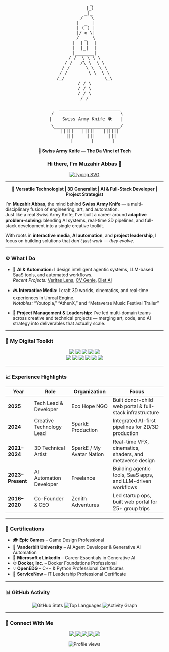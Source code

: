 <div align="center">

<pre>
 
     _
    |_)
   _|_
  /   \
 |  _  |
 | ( ) |
 |/ o \|
 /  _  \
|  | |  |
|  |_|  |
|_______|
/ /  \ \ \ \
/ /   /\ \  \ \
/ /      \ \  \ \
/ /        \ \  \ \
/_/               \_\
         / / \         
/ / \
/ / \
/ /
     
    _______________________
  /                         \
 |    Swiss Army Knife 🛠️   |
  \_________________________/
    |||||   |||||   ||||||
     |||     |||     |||
      |       |       |
</pre>

**🧰 Swiss Army Knife — The Da Vinci of Tech**
</div>

### <div align="center">Hi there, I'm Muzahir Abbas 👋</div>

<div align="center">
  <a href="https://swissarmyknife.pages.dev">
    <img src="https://readme-typing-svg.herokuapp.com?font=Fira+Code&size=25&pause=1000&color=3399FF&center=true&vCenter=true&width=600&lines=The+Digital+Swiss+Army+Knife;AI+%26+Full+Stack+Automation+Engineer;3D+Technical+Artist+%26+Game+Developer;Project+Leader+%26+Creative+Technologist" alt="Typing SVG" />
  </a>
</div>

---

<div align="center">

🧭 **Versatile Technologist | 3D Generalist | AI & Full-Stack Developer | Project Strategist**

</div>

I’m **Muzahir Abbas**, the mind behind **Swiss Army Knife** — a multi-disciplinary fusion of engineering, art, and automation.  
Just like a real Swiss Army Knife, I’ve built a career around **adaptive problem-solving**: blending AI systems, real-time 3D pipelines, and full-stack development into a single creative toolkit.

With roots in **interactive media**, **AI automation**, and **project leadership**, I focus on building solutions that *don’t just work — they evolve*.

---

### ⚙️ What I Do

- 🧠 **AI & Automation:** I design intelligent agentic systems, LLM-based SaaS tools, and automated workflows.  
  _Recent Projects:_ [Veritas Lens](https://github.com/muzahirabbas/Veritas-Lens-Your-AI-Powered-Fact-Checking-and-Critical-Thinking-Co-pilot), [CV Genie](https://github.com/muzahirabbas/CV-Genie-ai-POWERED-ats-friendly-CV-generator), [Diet AI](https://github.com/muzahirabbas/Diet-AI)

- 🎮 **Interactive Media:** I craft 3D worlds, cinematics, and real-time experiences in Unreal Engine.  
  _Notables:_ “Youtopia,” “AthenX,” and “Metaverse Music Festival Trailer”

- 🧩 **Project Management & Leadership:** I’ve led multi-domain teams across creative and technical projects — merging art, code, and AI strategy into deliverables that actually scale.

---

### 🧰 My Digital Toolkit

<p align="center">
  <img src="https://img.shields.io/badge/Unreal%20Engine-000000?style=for-the-badge&logo=unrealengine&logoColor=white"/>
  <img src="https://img.shields.io/badge/React-20232A?style=for-the-badge&logo=react&logoColor=61DAFB"/>
  <img src="https://img.shields.io/badge/Python-3670A0?style=for-the-badge&logo=python&logoColor=ffdd54"/>
  <img src="https://img.shields.io/badge/Next.js-000000?style=for-the-badge&logo=nextdotjs&logoColor=white"/>
  <img src="https://img.shields.io/badge/Django-092E20?style=for-the-badge&logo=django&logoColor=green"/>
  <br>
  <img src="https://img.shields.io/badge/Node.js-339933?style=for-the-badge&logo=nodedotjs&logoColor=white"/>
  <img src="https://img.shields.io/badge/Blender-F5792A?style=for-the-badge&logo=blender&logoColor=white"/>
  <img src="https://img.shields.io/badge/Firebase-FFCA28?style=for-the-badge&logo=firebase&logoColor=black"/>
  <img src="https://img.shields.io/badge/Gemini-4285F4?style=for-the-badge&logo=google&logoColor=white"/>
  <img src="https://img.shields.io/badge/Docker-2496ED?style=for-the-badge&logo=docker&logoColor=white"/>
  <img src="https://img.shields.io/badge/Git-F05032?style=for-the-badge&logo=git&logoColor=white"/>
</p>

---

### 📈 Experience Highlights

| Year | Role | Organization | Focus |
|------|------|---------------|--------|
| **2025** | Tech Lead & Developer | Eco Hope NGO | Built donor-child web portal & full-stack infrastructure |
| **2024** | Creative Technology Lead | SparkE Production | Integrated AI-first pipelines for 2D/3D production |
| **2021–2024** | 3D Technical Artist | SparkE / My Avatar Nation | Real-time VFX, cinematics, shaders, and metaverse design |
| **2023–Present** | AI Automation Developer | Freelance | Building agentic tools, SaaS apps, and LLM-driven workflows |
| **2016–2020** | Co-Founder & CEO | Zenith Adventures | Led startup ops, built web portal for 25+ group trips |

---

### 🧾 Certifications

- 🎓 **Epic Games** – Game Design Professional  
- 🧠 **Vanderbilt University** – AI Agent Developer & Generative AI Automation  
- 🧩 **Microsoft x LinkedIn** – Career Essentials in Generative AI  
- ⚙️ **Docker, Inc.** – Docker Foundations Professional  
- 💡 **OpenEDG** – C++ & Python Professional Certificates  
- 🧭 **ServiceNow** – IT Leadership Professional Certificate  

---

### 📊 GitHub Activity

<div align="center">
  <img src="https://github-readme-stats.vercel.app/api?username=muzahirabbas&show_icons=true&theme=tokyonight&count_private=true&hide_border=true&include_all_commits=true" alt="GitHub Stats" />
  <img src="https://github-readme-stats.vercel.app/api/top-langs/?username=muzahirabbas&layout=compact&theme=tokyonight&hide_border=true&include_all_commits=true" alt="Top Languages" />
  <img src="https://github-readme-activity-graph.vercel.app/graph?username=muzahirabbas&theme=tokyonight&hide_border=true" alt="Activity Graph"/>
</div>

---

### 🔗 Connect With Me

<p align="center">
  <a href="https://swissarmyknife.pages.dev" target="_blank">
    <img src="https://img.shields.io/badge/Website-000000?style=for-the-badge&logo=About.me&logoColor=white"/>
  </a>
  <a href="https://linkedin.com/in/muzahirabbas14" target="_blank">
    <img src="https://img.shields.io/badge/LinkedIn-0077B5?style=for-the-badge&logo=linkedin&logoColor=white"/>
  </a>
  <a href="https://github.com/muzahirabbas" target="_blank">
    <img src="https://img.shields.io/badge/GitHub-171515?style=for-the-badge&logo=github&logoColor=white"/>
  </a>
  <a href="mailto:muxahirabbas247@gmail.com">
    <img src="https://img.shields.io/badge/Gmail-D14836?style=for-the-badge&logo=gmail&logoColor=white"/>
  </a>
  <a href="https://discord.gg/ywQm3h3g39" target="_blank">
    <img src="https://img.shields.io/badge/Discord-5865F2?style=for-the-badge&logo=discord&logoColor=white"/>
  </a>
</p>

<div align="center">
  <img src="https://komarev.com/ghpvc/?username=muzahirabbas&label=PROFILE+VIEWS&style=flat-square&color=blueviolet" alt="Profile views"/>
</div>

